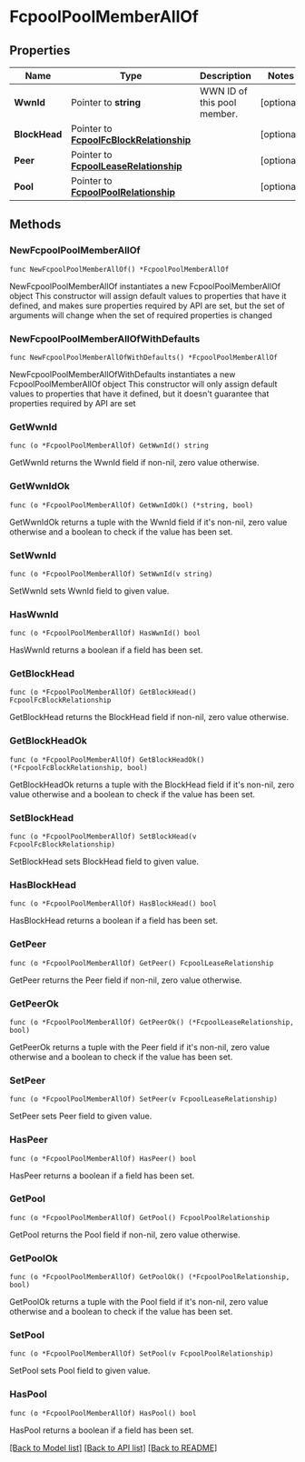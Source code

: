 # FcpoolPoolMemberAllOf

## Properties

Name | Type | Description | Notes
------------ | ------------- | ------------- | -------------
**WwnId** | Pointer to **string** | WWN ID of this pool member. | [optional] 
**BlockHead** | Pointer to [**FcpoolFcBlockRelationship**](fcpool.FcBlock.Relationship.md) |  | [optional] 
**Peer** | Pointer to [**FcpoolLeaseRelationship**](fcpool.Lease.Relationship.md) |  | [optional] 
**Pool** | Pointer to [**FcpoolPoolRelationship**](fcpool.Pool.Relationship.md) |  | [optional] 

## Methods

### NewFcpoolPoolMemberAllOf

`func NewFcpoolPoolMemberAllOf() *FcpoolPoolMemberAllOf`

NewFcpoolPoolMemberAllOf instantiates a new FcpoolPoolMemberAllOf object
This constructor will assign default values to properties that have it defined,
and makes sure properties required by API are set, but the set of arguments
will change when the set of required properties is changed

### NewFcpoolPoolMemberAllOfWithDefaults

`func NewFcpoolPoolMemberAllOfWithDefaults() *FcpoolPoolMemberAllOf`

NewFcpoolPoolMemberAllOfWithDefaults instantiates a new FcpoolPoolMemberAllOf object
This constructor will only assign default values to properties that have it defined,
but it doesn't guarantee that properties required by API are set

### GetWwnId

`func (o *FcpoolPoolMemberAllOf) GetWwnId() string`

GetWwnId returns the WwnId field if non-nil, zero value otherwise.

### GetWwnIdOk

`func (o *FcpoolPoolMemberAllOf) GetWwnIdOk() (*string, bool)`

GetWwnIdOk returns a tuple with the WwnId field if it's non-nil, zero value otherwise
and a boolean to check if the value has been set.

### SetWwnId

`func (o *FcpoolPoolMemberAllOf) SetWwnId(v string)`

SetWwnId sets WwnId field to given value.

### HasWwnId

`func (o *FcpoolPoolMemberAllOf) HasWwnId() bool`

HasWwnId returns a boolean if a field has been set.

### GetBlockHead

`func (o *FcpoolPoolMemberAllOf) GetBlockHead() FcpoolFcBlockRelationship`

GetBlockHead returns the BlockHead field if non-nil, zero value otherwise.

### GetBlockHeadOk

`func (o *FcpoolPoolMemberAllOf) GetBlockHeadOk() (*FcpoolFcBlockRelationship, bool)`

GetBlockHeadOk returns a tuple with the BlockHead field if it's non-nil, zero value otherwise
and a boolean to check if the value has been set.

### SetBlockHead

`func (o *FcpoolPoolMemberAllOf) SetBlockHead(v FcpoolFcBlockRelationship)`

SetBlockHead sets BlockHead field to given value.

### HasBlockHead

`func (o *FcpoolPoolMemberAllOf) HasBlockHead() bool`

HasBlockHead returns a boolean if a field has been set.

### GetPeer

`func (o *FcpoolPoolMemberAllOf) GetPeer() FcpoolLeaseRelationship`

GetPeer returns the Peer field if non-nil, zero value otherwise.

### GetPeerOk

`func (o *FcpoolPoolMemberAllOf) GetPeerOk() (*FcpoolLeaseRelationship, bool)`

GetPeerOk returns a tuple with the Peer field if it's non-nil, zero value otherwise
and a boolean to check if the value has been set.

### SetPeer

`func (o *FcpoolPoolMemberAllOf) SetPeer(v FcpoolLeaseRelationship)`

SetPeer sets Peer field to given value.

### HasPeer

`func (o *FcpoolPoolMemberAllOf) HasPeer() bool`

HasPeer returns a boolean if a field has been set.

### GetPool

`func (o *FcpoolPoolMemberAllOf) GetPool() FcpoolPoolRelationship`

GetPool returns the Pool field if non-nil, zero value otherwise.

### GetPoolOk

`func (o *FcpoolPoolMemberAllOf) GetPoolOk() (*FcpoolPoolRelationship, bool)`

GetPoolOk returns a tuple with the Pool field if it's non-nil, zero value otherwise
and a boolean to check if the value has been set.

### SetPool

`func (o *FcpoolPoolMemberAllOf) SetPool(v FcpoolPoolRelationship)`

SetPool sets Pool field to given value.

### HasPool

`func (o *FcpoolPoolMemberAllOf) HasPool() bool`

HasPool returns a boolean if a field has been set.


[[Back to Model list]](../README.md#documentation-for-models) [[Back to API list]](../README.md#documentation-for-api-endpoints) [[Back to README]](../README.md)


